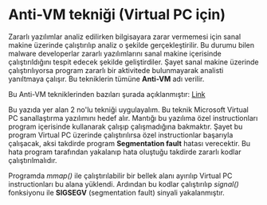 # Anti-VM tekniği (Virtual PC için)
Zararlı yazılımlar analiz edilirken bilgisayara zarar vermemesi için sanal makine üzerinde çalıştırılıp analiz o şekilde gerçekleştirilir. Bu durumu bilen malware developerlar zararlı yazılımlarını sanal makine içerisinde çalıştırıldığını tespit edecek şekilde geliştirdiler. Şayet sanal makine üzerinde çalıştırılıyorsa program zararlı bir aktivitede bulunmayarak analisti yanıltmaya çalışır. Bu tekniklerin tümüne **Anti-VM** adı verilir.

Bu Anti-VM tekniklerinden bazıları şurada açıklanmıştır: [Link](https://blog.malwarebytes.com/threat-analysis/2014/09/five-anti-debugging-tricks-that-sometimes-fool-analysts/)

Bu yazıda yer alan 2 no'lu tekniği uygulayalım. Bu teknik Microsoft Virtual PC sanallaştırma yazılımını hedef alır. Mantığı bu yazılıma özel instructionları program içerisinde kullanarak çalışıp çalışmadığına bakmaktır. Şayet bu program Virtual PC üzerinde çalıştırılırsa özel instructionlar başarıyla çalışacak, aksi takdirde program **Segmentation fault** hatası verecektir. Bu hata program tarafından yakalanıp hata oluştuğu takdirde zararlı kodlar çalıştırılmalıdır.

Programda *mmap()* ile çalıştırılabilir bir bellek alanı ayırılıp Virtual PC instructionları bu alana yüklendi. Ardından bu kodlar çalıştırılıp *signal()* fonksiyonu ile **SIGSEGV** (segmentation fault) sinyali yakalanmıştır.
